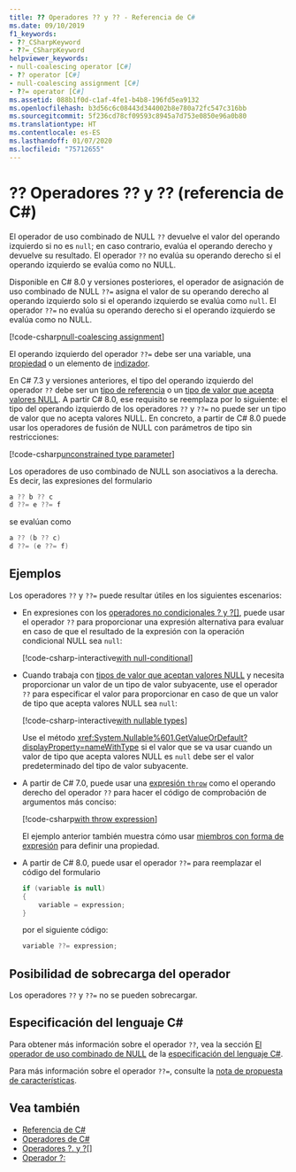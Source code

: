 ```yaml
---
title: ?? Operadores ?? y ?? - Referencia de C#
ms.date: 09/10/2019
f1_keywords:
- ??_CSharpKeyword
- ??=_CSharpKeyword
helpviewer_keywords:
- null-coalescing operator [C#]
- ?? operator [C#]
- null-coalescing assignment [C#]
- ??= operator [C#]
ms.assetid: 088b1f0d-c1af-4fe1-b4b8-196fd5ea9132
ms.openlocfilehash: b3d56c6c08443d344002b8e780a72fc547c316bb
ms.sourcegitcommit: 5f236cd78cf09593c8945a7d753e0850e96a0b80
ms.translationtype: HT
ms.contentlocale: es-ES
ms.lasthandoff: 01/07/2020
ms.locfileid: "75712655"
---
```

# <a name="-and--operators-c-reference"></a>?? Operadores ?? y ?? (referencia de C#)

El operador de uso combinado de NULL `??` devuelve el valor del operando izquierdo si no es `null`; en caso contrario, evalúa el operando derecho y devuelve su resultado. El operador `??` no evalúa su operando derecho si el operando izquierdo se evalúa como no NULL.

Disponible en C# 8.0 y versiones posteriores, el operador de asignación de uso combinado de NULL `??=` asigna el valor de su operando derecho al operando izquierdo solo si el operando izquierdo se evalúa como `null`. El operador `??=` no evalúa su operando derecho si el operando izquierdo se evalúa como no NULL.

[!code-csharp[null-coalescing assignment](~/samples/csharp/language-reference/operators/NullCoalescingOperator.cs#Assignment)]

El operando izquierdo del operador `??=` debe ser una variable, una [propiedad](../../programming-guide/classes-and-structs/properties.md) o un elemento de [indizador](../../programming-guide/indexers/index.md).

En C# 7.3 y versiones anteriores, el tipo del operando izquierdo del operador `??` debe ser un [tipo de referencia](../keywords/reference-types.md) o un [tipo de valor que acepta valores NULL](../builtin-types/nullable-value-types.md). A partir C# 8.0, ese requisito se reemplaza por lo siguiente: el tipo del operando izquierdo de los operadores `??` y `??=` no puede ser un tipo de valor que no acepta valores NULL. En concreto, a partir de C# 8.0 puede usar los operadores de fusión de NULL con parámetros de tipo sin restricciones:

[!code-csharp[unconstrained type parameter](~/samples/csharp/language-reference/operators/NullCoalescingOperator.cs#UnconstrainedType)]

Los operadores de uso combinado de NULL son asociativos a la derecha. Es decir, las expresiones del formulario

```csharp
a ?? b ?? c
d ??= e ??= f
```

se evalúan como

```csharp
a ?? (b ?? c)
d ??= (e ??= f)
```

## <a name="examples"></a>Ejemplos

Los operadores `??` y `??=` puede resultar útiles en los siguientes escenarios:

- En expresiones con los [operadores no condicionales ? y ?[]](member-access-operators.md#null-conditional-operators--and-), puede usar el operador `??` para proporcionar una expresión alternativa para evaluar en caso de que el resultado de la expresión con la operación condicional NULL sea `null`:

  [!code-csharp-interactive[with null-conditional](~/samples/csharp/language-reference/operators/NullCoalescingOperator.cs#WithNullConditional)]

- Cuando trabaja con [tipos de valor que aceptan valores NULL](../builtin-types/nullable-value-types.md) y necesita proporcionar un valor de un tipo de valor subyacente, use el operador `??` para especificar el valor para proporcionar en caso de que un valor de tipo que acepta valores NULL sea `null`:

  [!code-csharp-interactive[with nullable types](~/samples/csharp/language-reference/operators/NullCoalescingOperator.cs#WithNullableTypes)]

  Use el método <xref:System.Nullable%601.GetValueOrDefault?displayProperty=nameWithType> si el valor que se va usar cuando un valor de tipo que acepta valores NULL es `null` debe ser el valor predeterminado del tipo de valor subyacente.

- A partir de C# 7.0, puede usar una [expresión `throw`](../keywords/throw.md#the-throw-expression) como el operando derecho del operador `??` para hacer el código de comprobación de argumentos más conciso:

  [!code-csharp[with throw expression](~/samples/csharp/language-reference/operators/NullCoalescingOperator.cs#WithThrowExpression)]

  El ejemplo anterior también muestra cómo usar [miembros con forma de expresión](../../programming-guide/statements-expressions-operators/expression-bodied-members.md) para definir una propiedad.

- A partir de C# 8.0, puede usar el operador `??=` para reemplazar el código del formulario

  ```csharp
  if (variable is null)
  {
      variable = expression;
  }
  ```

  por el siguiente código:

  ```csharp
  variable ??= expression;
  ```

## <a name="operator-overloadability"></a>Posibilidad de sobrecarga del operador

Los operadores `??` y `??=` no se pueden sobrecargar.

## <a name="c-language-specification"></a>Especificación del lenguaje C#

Para obtener más información sobre el operador `??`, vea la sección [El operador de uso combinado de NULL](~/_csharplang/spec/expressions.md#the-null-coalescing-operator) de la [especificación del lenguaje C#](~/_csharplang/spec/introduction.md).

Para más información sobre el operador `??=`, consulte la [nota de propuesta de características](~/_csharplang/proposals/csharp-8.0/null-coalescing-assignment.md).

## <a name="see-also"></a>Vea también

- [Referencia de C#](../index.md)
- [Operadores de C#](index.md)
- [Operadores ?. y ?[]](member-access-operators.md#null-conditional-operators--and-)
- [Operador ?:](conditional-operator.md)
